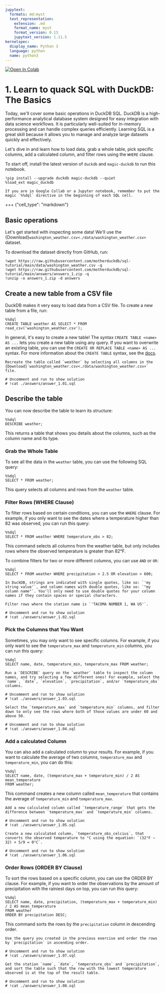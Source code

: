 ```yaml
---
jupytext:
  formats: md:myst
  text_representation:
    extension: .md
    format_name: myst
    format_version: 0.13
    jupytext_version: 1.11.5
kernelspec:
  display_name: Python 3
  language: python
  name: python3
---
```


<a target="_blank" href="https://colab.research.google.com/github/motherduckdb/sql-tutorial">
  <img src="https://colab.research.google.com/assets/colab-badge.svg" alt="Open In Colab"/>
</a>

# 1. Learn to quack SQL with DuckDB: The Basics

Today, we'll cover some basic operations in DuckDB SQL. DuckDB is a high-performance analytical database system designed for easy integration with data science workflows. It is particularly well-suited for in-memory processing and can handle complex queries efficiently. Learning SQL is a great skill because it allows you to manage and analyze large datasets quickly and effectively.

Let's dive in and learn how to load data, grab a whole table, pick specific columns, add a calculated column, and filter rows using the `WHERE` clause.

To start off, install the latest version of `duckdb` and `magic-duckdb` to run this notebook.

```{code-cell}
!pip install --upgrade duckdb magic-duckdb --quiet
%load_ext magic_duckdb
```

```{Note}
If you are in Google Collab or a Jupyter notebook, remember to put the magic `%%dql` directive in the beginning of each SQL cell.
```

+++ {"cell_type": "markdown"}

## Basic operations

Let's get started with inspecting some data! We'll use the {Download}`washington_weather.csv<./data/washington_weather.csv>` dataset.

To download the dataset directly from GitHub, run:

```{code-cell}
!wget https://raw.githubusercontent.com/motherduckdb/sql-tutorial/main/data/washington_weather.csv -q
!wget https://raw.githubusercontent.com/motherduckdb/sql-tutorial/main/answers/answers_1.zip -q 
!unzip -o answers_1.zip -d answers 
```

## Create a new table from a CSV file

DuckDB makes it very easy to load data from a CSV file. To create a new table from a file, run:

```{code-cell}
%%dql
CREATE TABLE weather AS SELECT * FROM read_csv('washington_weather.csv');
```

In general, it's easy to create a new table! The syntax `CREATE TABLE <name> AS ...` lets you create a new table using any query. If you want to overwrite an existing table, you can use the `CREATE OR REPLACE TABLE <name> AS ...` syntax. For more information about the `CREATE TABLE` syntax, see the <a href="https://duckdb.org/docs/sql/statements/create_table" target="_blank">docs</a>.

```{admonition} Exercise 1.01
Recreate the table called `weather` by selecting all columns in the {Download}`washington_weather.csv<./data/washington_weather.csv>` file.
```
```{code-cell}
# Uncomment and run to show solution
# !cat ./answers/answer_1.01.sql
```

## Describe the table

You can now describe the table to learn its structure:

```{code-cell}
%%dql
DESCRIBE weather;
```

This returns a table that shows you details about the columns, such as the column name and its type.

### Grab the Whole Table

To see all the data in the `weather` table, you can use the following SQL query:

```{code-cell}
%%dql
SELECT * FROM weather;
```

This query selects all columns and rows from the `weather` table.

### Filter Rows (WHERE Clause)

To filter rows based on certain conditions, you can use the `WHERE` clause. For example, if you only want to see the dates where a temperature higher than 82 was observed, you can run this query:

```{code-cell}
%%dql
SELECT * FROM weather WHERE temperature_obs > 82;
```

This command selects all columns from the weather table, but only includes rows where the observed temperature is greater than 82°F.

To combine filters for two or more different columns, you can use `AND` or `OR`:

```{code-cell}
%%dql
SELECT * FROM weather WHERE precipitation > 2.5 OR elevation > 600;
```

```{note}
In DuckDB, strings are indicated with single quotes, like so: `'my string value'`, and column names with double quotes, like so: `"my column name"`. You'll only need to use double quotes for your column names if they contain spaces or special characters.
```

```{admonition} Exercise 1.02
Filter rows where the station name is `'TACOMA NUMBER 1, WA US'`.
```
```{code-cell}
# Uncomment and run to show solution
# !cat ./answers/answer_1.02.sql
```

### Pick the Columns that You Want

Sometimes, you may only want to see specific columns. For example, if you only want to see the `temperature_max` and `temperature_min` columns, you can run this query:

```{code-cell}
%%dql
SELECT name, date, temperature_min, temperature_max FROM weather;
```

```{admonition} Exercise 1.03
Run a `DESCRIBE` query on the `weather` table to inspect the column names, and try selecting a few different ones! For example, select the `name`, `date`, `elevation`, `precipitation`, and/or `temperature_obs` columns.
```
```{code-cell}
# Uncomment and run to show solution
# !cat ./answers/answer_1.03.sql
```

```{admonition} Exercise 1.04
Select the `temperature_max` and `temperature_min` columns, and filter down to only see the rows where both of those values are under 60 and above 50.
```
```{code-cell}
# Uncomment and run to show solution
# !cat ./answers/answer_1.04.sql
```

### Add a calculated Column

You can also add a calculated column to your results. For example, if you want to calculate the average of two columns, `temperature_max` and `temperature_min`, you can do this:

```{code-cell}
%%dql
SELECT name, date, (temperature_max + temperature_min) / 2 AS mean_temperature
FROM weather;
```

This command creates a new column called `mean_temperature` that contains the average of `temperature_min` and `temperature_max`.

```{admonition} Exercise 1.05
Add a new calculated column called `temperature_range` that gets the difference between `temperature_max` and `temperature_min` columns.
```
```{code-cell}
# Uncomment and run to show solution
# !cat ./answers/answer_1.05.sql
```

```{admonition} Exercise 1.06
Create a new calculated column, `temperature_obs_celcius`, that converts the observed temperature to °C using the equation: `(32°F − 32) × 5/9 = 0°C`.
```
```{code-cell}
# Uncomment and run to show solution
# !cat ./answers/answer_1.06.sql
```

### Order Rows (ORDER BY Clause)
To sort the rows based on a specific column, you can use the ORDER BY clause. For example, if you want to order the observations by the amount of precipitation with the rainiest days on top, you can run this query:

```{code-cell}
%%dql
SELECT name, date, precipitation, (temperature_max + temperature_min) / 2 AS mean_temperature
FROM weather
ORDER BY precipitation DESC;
```

This command sorts the rows by the `precipitation` column in descending order.

```{admonition} Exercise 1.07
Use the query you created in the previous exercise and order the rows by `precipitation` in ascending order.
```
```{code-cell}
# Uncomment and run to show solution
# !cat ./answers/answer_1.07.sql
```

```{admonition} Exercise 1.08
Get the station `name`, `date`, `temperature_obs` and `precipitation`, and sort the table such that the row with the lowest temperature observed is at the top of the result table.
```
```{code-cell}
# Uncomment and run to show solution
# !cat ./answers/answer_1.08.sql
```
